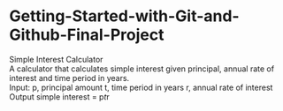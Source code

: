 # Getting-Started-with-Git-and-Github-Final-Project

Simple Interest Calculator  
A calculator that calculates simple interest given principal, annual rate of interest and time period in years.<br>
Input:
   p, principal amount
   t, time period in years
   r, annual rate of interest
Output
   simple interest = p*t*r
